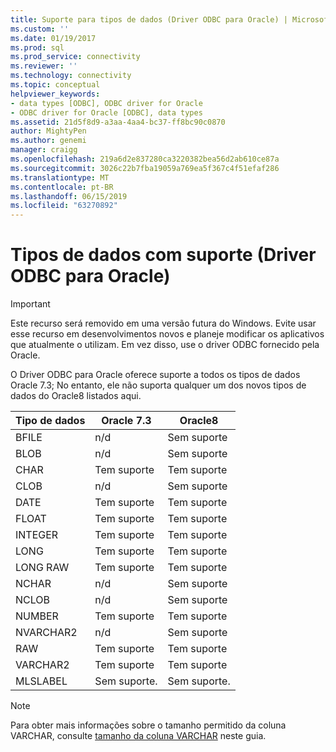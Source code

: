 ```yaml
---
title: Suporte para tipos de dados (Driver ODBC para Oracle) | Microsoft Docs
ms.custom: ''
ms.date: 01/19/2017
ms.prod: sql
ms.prod_service: connectivity
ms.reviewer: ''
ms.technology: connectivity
ms.topic: conceptual
helpviewer_keywords:
- data types [ODBC], ODBC driver for Oracle
- ODBC driver for Oracle [ODBC], data types
ms.assetid: 21d5f8d9-a3aa-4aa4-bc37-ff8bc90c0870
author: MightyPen
ms.author: genemi
manager: craigg
ms.openlocfilehash: 219a6d2e837280ca3220382bea56d2ab610ce87a
ms.sourcegitcommit: 3026c22b7fba19059a769ea5f367c4f51efaf286
ms.translationtype: MT
ms.contentlocale: pt-BR
ms.lasthandoff: 06/15/2019
ms.locfileid: "63270892"
---
```

# <a name="supported-data-types-odbc-driver-for-oracle"></a>Tipos de dados com suporte (Driver ODBC para Oracle)
> [!IMPORTANT]  
>  Este recurso será removido em uma versão futura do Windows. Evite usar esse recurso em desenvolvimentos novos e planeje modificar os aplicativos que atualmente o utilizam. Em vez disso, use o driver ODBC fornecido pela Oracle.  
  
 O Driver ODBC para Oracle oferece suporte a todos os tipos de dados Oracle 7.3; No entanto, ele não suporta qualquer um dos novos tipos de dados do Oracle8 listados aqui.  
  
|Tipo de dados|Oracle 7.3|Oracle8|  
|---------------|----------------|-------------|  
|BFILE|n/d|Sem suporte|  
|BLOB|n/d|Sem suporte|  
|CHAR|Tem suporte|Tem suporte|  
|CLOB|n/d|Sem suporte|  
|DATE|Tem suporte|Tem suporte|  
|FLOAT|Tem suporte|Tem suporte|  
|INTEGER|Tem suporte|Tem suporte|  
|LONG|Tem suporte|Tem suporte|  
|LONG RAW|Tem suporte|Tem suporte|  
|NCHAR|n/d|Sem suporte|  
|NCLOB|n/d|Sem suporte|  
|NUMBER|Tem suporte|Tem suporte|  
|NVARCHAR2|n/d|Sem suporte|  
|RAW|Tem suporte|Tem suporte|  
|VARCHAR2|Tem suporte|Tem suporte|  
|MLSLABEL|Sem suporte.|Sem suporte.|  
  
> [!NOTE]  
>  Para obter mais informações sobre o tamanho permitido da coluna VARCHAR, consulte [tamanho da coluna VARCHAR](../../odbc/microsoft/varchar-column-size-odbc-driver-for-oracle.md) neste guia.

